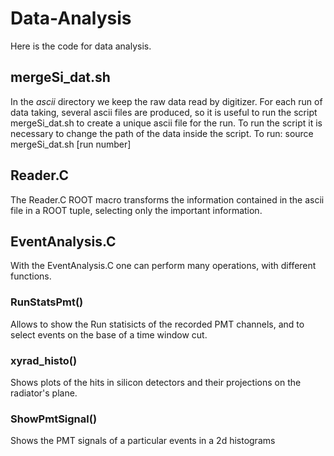 # Data-Analysis

Here is the code for data analysis.

## mergeSi_dat.sh

In the *ascii* directory we keep the raw data read by digitizer. For each run of data taking, several ascii files are produced, so it is useful to run the script mergeSi_dat.sh to create a unique ascii file for the run. To run the script it is necessary to change the path of the data inside the script. To run: source mergeSi_dat.sh [run number]

## Reader.C

The Reader.C ROOT macro transforms the information contained in the ascii file in a ROOT tuple, selecting only the important information.

## EventAnalysis.C

With the EventAnalysis.C one can perform many operations, with different functions.
### RunStatsPmt()
Allows to show the Run statisicts of the recorded PMT channels, and to select events on the base of a time window cut.
### xyrad_histo()
Shows plots of the hits in silicon detectors and their projections on the radiator's plane.
### ShowPmtSignal()
Shows the PMT signals of a particular events in a 2d histograms
